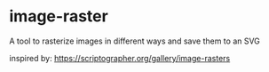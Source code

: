 # image-raster
A tool to rasterize images in different ways and save them to an SVG

inspired by:
https://scriptographer.org/gallery/image-rasters